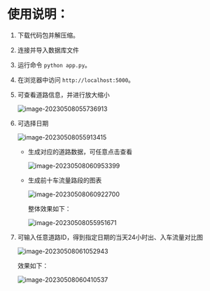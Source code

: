 # 使用说明：

1. 下载代码包并解压缩。

2. 连接并导入数据库文件

3. 运行命令 `python app.py`。

4. 在浏览器中访问 `http://localhost:5000`。

5. 可查看道路信息，并进行放大缩小

   ![image-20230508055736913](/pic/image-20230508055736913.png)

6. 可选择日期


     ![image-20230508055913415](/pic/image-20230508055913415.png)

   * 生成对应的道路数据，可任意点击查看

     ![image-20230508060953399](/pic/image-20230508060953399.png)

   * 生成前十车流量路段的图表

     ![image-20230508060922700](/pic/image-20230508060922700.png)

     整体效果如下：

     ![image-20230508055951671](/pic/image-20230508055951671.png)

     

7. 可输入任意道路ID，得到指定日期的当天24小时出、入车流量对比图

   ![image-20230508061052943](/pic/image-20230508061052943.png)

   效果如下：

   ![image-20230508060410537](/pic/image-20230508060410537.png)

